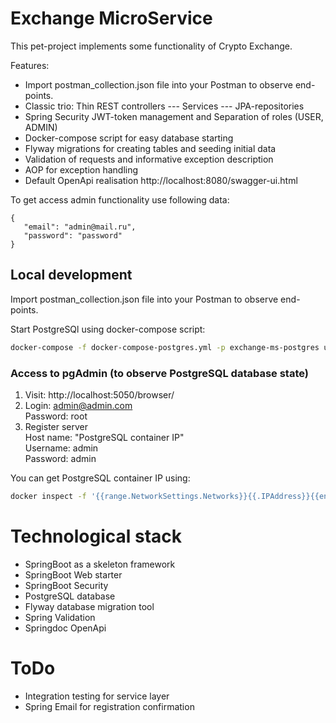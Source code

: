 # Exchange MicroService
This pet-project implements some functionality of Crypto Exchange.

Features:
* Import postman_collection.json file into your Postman to observe end-points.
* Classic trio: Thin REST controllers --- Services --- JPA-repositories
* Spring Security JWT-token management and Separation of roles (USER, ADMIN)
* Docker-compose script for easy database starting
* Flyway migrations for creating tables and seeding initial data 
* Validation of requests and informative exception description
* AOP for exception handling
* Default OpenApi realisation http://localhost:8080/swagger-ui.html

To get access admin functionality use following data:  
```
{
   "email": "admin@mail.ru",  
   "password": "password"
}
```

## Local development
Import postman_collection.json file into your Postman to observe end-points.

Start PostgreSQl using docker-compose script:
```bash
docker-compose -f docker-compose-postgres.yml -p exchange-ms-postgres up -d
```


### Access to pgAdmin (to observe PostgreSQL database state)
1. Visit: http://localhost:5050/browser/
2. Login: admin@admin.com  
   Password: root
3. Register server\
   Host name: "PostgreSQL container IP"\
   Username: admin\
   Password: admin
   
You can get PostgreSQL container IP using:
```bash
docker inspect -f '{{range.NetworkSettings.Networks}}{{.IPAddress}}{{end}}' pg_container
```

# Technological stack
- SpringBoot as a skeleton framework
- SpringBoot Web starter
- SpringBoot Security
- PostgreSQL database
- Flyway database migration tool
- Spring Validation
- Springdoc OpenApi

# ToDo
- Integration testing for service layer
- Spring Email for registration confirmation